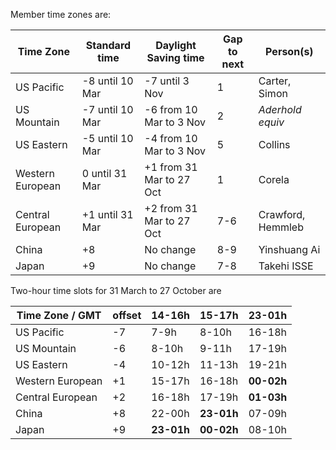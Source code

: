 Member time zones are:

Time Zone        |  Standard time    | Daylight Saving time     | Gap to next | Person(s)  
---------------- | ----------------- | ------------------------ | ----------- | -------------
US Pacific       | -8 until 10 Mar   | -7 until 3 Nov           | 1           | Carter, Simon
US Mountain      | -7 until 10 Mar   | -6 from 10 Mar to 3 Nov  | 2           | *Aderhold equiv*
US Eastern       | -5 until 10 Mar   | -4 from 10 Mar to 3 Nov  | 5           | Collins
Western European |  0 until 31 Mar   | +1 from 31 Mar to 27 Oct | 1           | Corela
Central European | +1 until 31 Mar   | +2 from 31 Mar to 27 Oct | 7-6         | Crawford, Hemmleb
China            | +8                | No change                | 8-9         | Yinshuang Ai     
Japan            | +9                | No change                | 7-8         | Takehi ISSE     

Two-hour time slots for 31 March to 27 October are

Time Zone  / GMT | offset | 14-16h   | 15-17h | 23-01h
---------------- | ------ | -------- | ------ | --------
US Pacific       | -7     |   7-9h   |  8-10h | 16-18h
US Mountain      | -6     |   8-10h  |  9-11h | 17-19h
US Eastern       | -4     |  10-12h  | 11-13h | 19-21h
Western European | +1     |  15-17h  | 16-18h | **00-02h**
Central European | +2     |  16-18h  | 17-19h | **01-03h**
China            | +8     |  22-00h  | **23-01h** | 07-09h
Japan            | +9     |  **23-01h**  | **00-02h** | 08-10h
